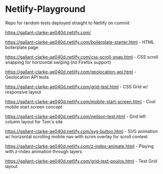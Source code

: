 # Netlify-Playground
Repo for random tests deployed straight to Netlify on commit

<https://gallant-clarke-ae040d.netlify.com/>

<https://gallant-clarke-ae040d.netlify.com/boilerplate-starter.html> - HTML boilerplate page

<https://gallant-clarke-ae040d.netlify.com/css-scroll-snap.html> - CSS scroll snapping for horizontal swiping (no Firefox support)

<https://gallant-clarke-ae040d.netlify.com/geolocation-api.html> - Geolocation API tests

<https://gallant-clarke-ae040d.netlify.com/grid-test.html> - CSS Grid w/ responsive layout

<https://gallant-clarke-ae040d.netlify.com/mobile-start-screen.html> - Cool mobile start screen concept

<https://gallant-clarke-ae040d.netlify.com/neilson-test.html> - Grid left column layout for Tom's site

<https://gallant-clarke-ae040d.netlify.com/svg-button.html> - SVG animation w/ horizontal scrolling mobile nav with scrim overlay for scroll context

<https://gallant-clarke-ae040d.netlify.com/z-index-animate.html> - Playing with z-index animation through layers

<https://gallant-clarke-ae040d.netlify.com/grid-test-poulos.html> - Test Grid layout
